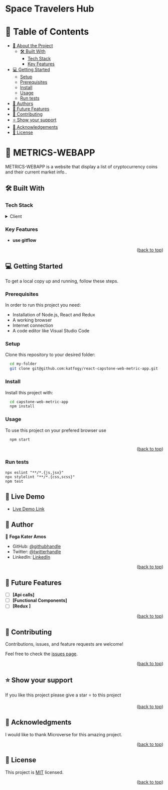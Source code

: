 # Space Travelers Hub

# 📗 Table of Contents

- [📖 About the Project](#about-project)
  - [🛠 Built With](#built-with)
    - [Tech Stack](#tech-stack)
    - [Key Features](#key-features)
    <!-- - [🚀 Live Demo](#live-demo) -->
- [💻 Getting Started](#getting-started)
  - [Setup](#setup)
  - [Prerequisites](#prerequisites)
  - [Install](#install)
  - [Usage](#usage)
  - [Run tests](#run-tests)
- [👥 Authors](#authors)
- [🔭 Future Features](#future-features)
- [🤝 Contributing](#contributing)
- [⭐️ Show your support](#support)
- [🙏 Acknowledgements](#acknowledgements)
- [📝 License](#license)

# 📖 METRICS-WEBAPP <a name="about-project"></a>

METRICS-WEBAPP is a website that display a list of cryptocurrency coins and their current market info..

## 🛠 Built With <a name="built-with"></a>

### Tech Stack <a name="tech-stack"></a>

<details>
  <summary>Client</summary>
  <ul>
    <li>REACT</li>

  </ul>
</details>

### Key Features <a name="key-features"></a>

- **use gitflow**

<p align="right">(<a href="#readme-top">back to top</a>)</p>

<!-- GETTING STARTED -->

## 💻 Getting Started <a name="getting-started"></a>

To get a local copy up and running, follow these steps.

### Prerequisites

In order to run this project you need:

- Installation of Node.js, React and Redux
- A working browser
- Internet connection
- A code editor like Visual Studio Code

### Setup

Clone this repository to your desired folder:

```sh
  cd my-folder
  git clone git@github.com:katfogy/react-capstone-web-metric-app.git
```

### Install

Install this project with:

```sh
  cd capstone-web-metric-app
  npm install
```

### Usage

To use this project on your prefered browser use

```sh
  npm start
```

<p align="right">(<a href="#readme-top">back to top</a>)</p>

### Run tests

```test
npx eslint "**/*.{js,jsx}"
npx stylelint "**/*.{css,scss}"
npm test
```

## 🚀 Live Demo <a name="live-demo"></a>

- [Live Demo Link](https://crypto-web-capstone.onrender.com/)

## 👥 Author <a name="authors"></a>

👤 **Foga Kater Amos**

- GitHub: [@githubhandle](https://github.com/katfogy)
- Twitter: [@twitterhandle](https://twitter.com/twitterhandle)
- LinkedIn: [LinkedIn](https://www.linkedin.com/in/foga-amos-2b5371103/)


<p align="right">(<a href="#readme-top">back to top</a>)</p>

<!-- FUTURE FEATURES -->

## 🔭 Future Features <a name="future-features"></a>

- [ ] **[Api calls]**
- [ ] **[Functional Components]**
- [ ] **[Redux ]**

<p align="right">(<a href="#readme-top">back to top</a>)</p>

<!-- CONTRIBUTING -->

## 🤝 Contributing <a name="contributing"></a>

Contributions, issues, and feature requests are welcome!

Feel free to check the [issues page](https://github.com/katfogy/react-capstone-web-metric-app/issues).

<p align="right">(<a href="#readme-top">back to top</a>)</p>

<!-- SUPPORT -->

## ⭐️ Show your support <a name="support"></a>

If you like this project please give a star ⭐️ to this project

<p align="right">(<a href="#readme-top">back to top</a>)</p>

<!-- ACKNOWLEDGEMENTS -->

## 🙏 Acknowledgments <a name="acknowledgements"></a>

I would like to thank Microverse for this amazing project.

<p align="right">(<a href="#readme-top">back to top</a>)</p>

## 📝 License <a name="license"></a>

This project is [MIT](./LICENSE.md) licensed.

<p align="right">(<a href="#readme-top">back to top</a>)</p>
